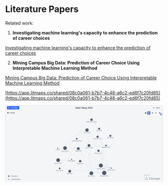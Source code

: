 # Literature Papers

Related work:

1. **Investigating machine learning's capacity to enhance the prediction of career choices**

[Investigating machine learning's capacity to enhance the prediction of career choices](https://doi.org/10.1111/peps.12529)


2. **Mining Campus Big Data: Prediction of Career Choice Using Interpretable Machine Learning Method**

[Mining Campus Big Data: Prediction of Career Choice Using Interpretable Machine Learning Method](https://doi.org/10.3390/math10081289)

[https://app.litmaps.co/shared/08c0a061-b7b7-4c48-a6c2-ed6f7c20fd85](https://app.litmaps.co/shared/08c0a061-b7b7-4c48-a6c2-ed6f7c20fd85)

![LITMAP for the Topic](https://github.com/JoshitaReddy/TARP---Team-Up/blob/main/README/LITMAP.JPG)
